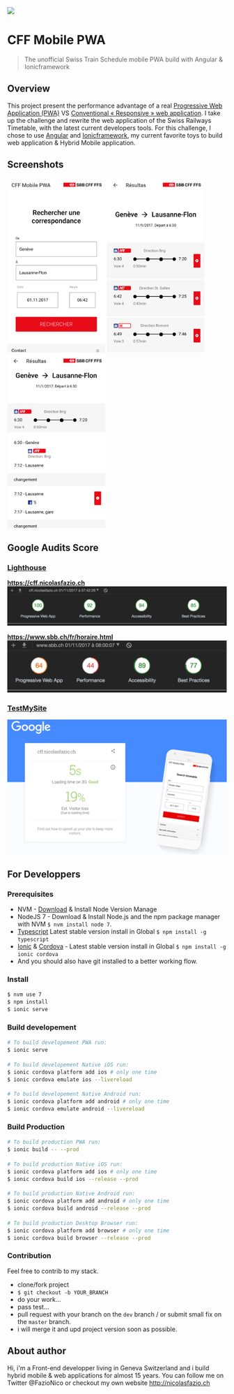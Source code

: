 <img src="https://jobtic.ch/img/companies/323.png" height="auto" width="500px">

# CFF Mobile PWA
<blockquote>
The unofficial Swiss Train Schedule mobile PWA build with Angular & Ionicframework
</blockquote>


## Overview
This project present the performance advantage of a real [Progressive Web Application (PWA)](https://developers.google.com/web/progressive-web-apps/) VS [Conventional « Responsive » web application](https://en.wikipedia.org/wiki/Responsive_web_design). I take up the challenge and rewrite the web application of the Swiss Railways Timetable, with the latest current developers tools. For this challenge, I chose to use [Angular](https://angular.io/) and [Ionicframework](ionicframework.com), my current favorite toys to build web application & Hybrid Mobile application.

## Screenshots
<img src="https://raw.githubusercontent.com/FazioNico/cff-mobile-pwa/master/resources/imgs/screenshot-001.png" height="400px"> <img src="https://raw.githubusercontent.com/FazioNico/cff-mobile-pwa/master/resources/imgs/screenshot-002.png" height="400px"> <img src="https://raw.githubusercontent.com/FazioNico/cff-mobile-pwa/master/resources/imgs/screenshot-003.png" height="400px">

## Google Audits Score
### [Lighthouse](https://developers.google.com/web/tools/lighthouse/)
<b>https://cff.nicolasfazio.ch</b>
![PWA Score](https://raw.githubusercontent.com/FazioNico/cff-mobile-pwa/master/resources/imgs/pwa-report.png)

<b>https://www.sbb.ch/fr/horaire.html</b>
![PWA Score](https://raw.githubusercontent.com/FazioNico/cff-mobile-pwa/master/resources/imgs/pwa-report-sbb.ch.png)

### [TestMySite](https://testmysite.withgoogle.com/intl/en-gb)
![PWA Score](https://raw.githubusercontent.com/FazioNico/cff-mobile-pwa/master/resources/imgs/testmysite.png)

## For Developpers
### Prerequisites
- NVM - [Download](https://github.com/creationix/nvm) & Install Node Version Manage
- NodeJS 7 - Download & Install Node.js and the npm package manager with NVM `$ nvm install node 7`.
- [Typescript](https://www.npmjs.com/package/typescript) Latest stable version install in Global `$ npm install -g typescript`
- [Ionic](https://ionicframework.com/) & [Cordova](https://cordova.apache.org/) - Latest stable version install in Global `$ npm install -g ionic cordova`
- And you should also have git installed to a better working flow.

### Install

```bash
$ nvm use 7
$ npm install
$ ionic serve
```

### Build developement

```bash
# To build developement PWA run:
$ ionic serve

# To build developement Native iOS run:
$ ionic cordova platform add ios # only one time
$ ionic cordova emulate ios --livereload

# To build developement Native Android run:
$ ionic cordova platform add android # only one time
$ ionic cordova emulate android --livereload
```

### Build Production

```bash
# To build production PWA run:
$ ionic build -- --prod

# To build production Native iOS run:
$ ionic cordova platform add ios # only one time
$ ionic cordova build ios --release --prod

# To build production Native Android run:
$ ionic cordova platform add android # only one time
$ ionic cordova build android --release --prod

# To build production Desktop Browser run:
$ ionic cordova platform add browser # only one time
$ ionic cordova build browser --release --prod
```

### Contribution
Feel free to contrib to my stack.
- clone/fork project
- `$ git checkout -b YOUR_BRANCH`
- do your work...
- pass test...
- pull request with your branch on the `dev` branch / or submit small fix on the `master` branch.
- i will merge it and upd project version soon as possible.


## About author
Hi, i'm a Front-end developper living in Geneva Switzerland and i build hybrid mobile & web applications for almost 15 years. You can follow me on Twitter @FazioNico or checkout my own website http://nicolasfazio.ch
